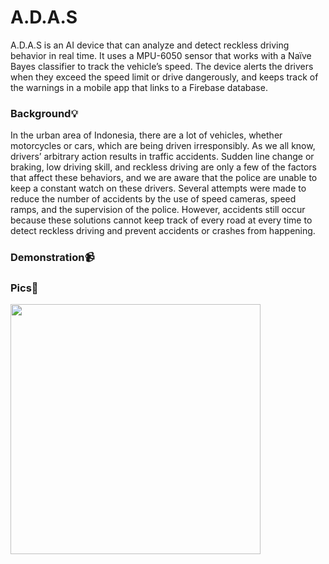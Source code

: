 # A.D.A.S
A.D.A.S is an AI device that can analyze and detect reckless driving behavior in real time. It uses a MPU-6050 sensor that works with a Naïve Bayes classifier to track the vehicle’s speed. The device alerts the drivers when they exceed the speed limit or drive dangerously, and keeps track of the warnings in a mobile app that links to a Firebase database.

### Background💡
In the urban area of Indonesia, there are a lot of vehicles, whether motorcycles or cars, which are being driven irresponsibly. As we all know, drivers’ arbitrary action results in traffic accidents. Sudden line change or braking, low driving skill, and reckless driving are only a few of the factors that affect these behaviors, and we are aware that the police are unable to keep a constant watch on these drivers. Several attempts were made to reduce the number of accidents by the use of speed cameras, speed ramps, and the supervision of the police. However, accidents still occur because these solutions cannot keep track of every road at every time to detect reckless driving and prevent accidents or crashes from happening.

### Demonstration📹



### Pics📸
<img src= "https://github.com/kev-nat/A.D.A.S/assets/97384711/bc97931f-69bf-47db-9ae8-9b1a65e2e36f" height="400" />
